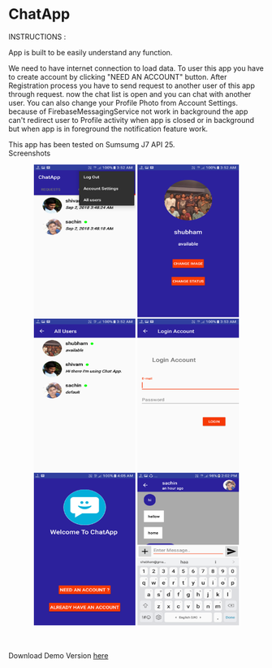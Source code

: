 # ChatApp
INSTRUCTIONS :

App is built to be easily understand any function.

We need to have internet connection to load data.
To user this app you have to create account by clicking "NEED AN ACCOUNT" button.
After Registration process you have to send request to another user of this app through request.
now the chat list is open and you can chat with another user.
You can also change your Profile Photo from Account Settings.
<br>
because of FirebaseMessagingService not work in background the app can't redirect user to Profile activity when app is closed or in background but when app is in foreground the notification feature work.

This app has been tested on Sumsumg J7 API 25.
<br>
Screenshots
 <p align = 'center'>
 <img  width = '200' height = '300' src = 'https://github.com/ShubhamSingh5955/ChatApp/blob/master/Screenshot_20180902-035239%5B1%5D.png' />
  <img width = '200' height = '300' src = 'https://github.com/ShubhamSingh5955/ChatApp/blob/master/Screenshot_20180902-035244%5B1%5D.png'/>
     <img  width = '200' height = '300' src = 'https://github.com/ShubhamSingh5955/ChatApp/blob/master/Screenshot_20180902-035251%5B1%5D.png' />
  <img width = '200' height = '300' src = 'https://github.com/ShubhamSingh5955/ChatApp/blob/master/Screenshot_20180902-035311%5B1%5D.png'/>
   <img width = '200' height = '300'   src = 'https://github.com/ShubhamSingh5955/ChatApp/blob/master/Screenshot_20180902-040509_-_Copy%5B1%5D.png'/>
   <img width = '200' height = '300'   src =  https://github.com/ShubhamSingh5955/ChatApp/blob/master/Screenshot_20180902-140221%5B1%5D.png/>
 </p>
 <br>
 <br>
Download Demo Version <a href = 'https://github.com/ShubhamSingh5955/ChatApp/blob/master/ChatApp.apk'>here </a>
